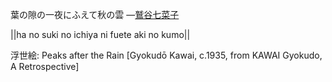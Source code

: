葉の隙の一夜にふえて秋の雲
—[鷲谷七菜子](https://ja.wikipedia.org/wiki/鷲谷七菜子)

||ha no suki no ichiya ni fuete aki no kumo||

浮世絵: Peaks after the Rain [Gyokudō Kawai, c.1935, from KAWAI Gyokudo, A Retrospective]